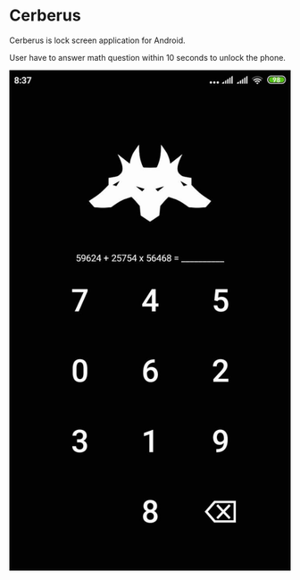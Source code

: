 # Cerberus

Cerberus is lock screen application for Android.

User have to answer math question within 10 seconds to unlock the phone.

![screen shot](./screenshot.jpg)
